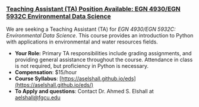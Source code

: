 ### [Teaching Assistant (TA) Position Available: EGN 4930/EGN 5932C Environmental Data Science](https://aselshall.github.io/ads/eds-ta)

We are seeking a Teaching Assistant (TA) for *EGN 4930/EGN 5932C: Environmental Data Science*. This course provides an introduction to Python with applications in environmental and water resources fields.  

- **Your Role:** Primary TA responsibilities include grading assignments, and providing general assistance throughout the course. Attendance in class is not required, but proficiency in Python is necessary.
- **Compensation**: $15/hour
- **Course Syllabus**: [https://aselshall.github.io/eds](https://aselshall.github.io/eds/)
- **To Apply and questions**: Contact Dr. Ahmed S. Elshall at [aelshall@fgcu.edu](mailto:aelshall@fgcu.edu)
